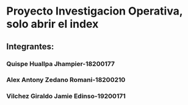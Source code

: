 # Proyecto Investigacion Operativa, solo abrir el index
## Integrantes:
### Quispe Huallpa Jhampier-18200177
### Alex Antony Zedano Romani-18200210
### Vilchez Giraldo Jamie Edinso-19200171
